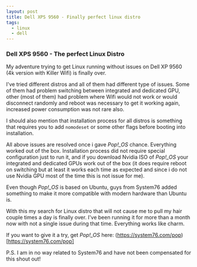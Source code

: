 ```yaml
---
layout: post
title: Dell XPS 9560 - Finally perfect linux distro
tags:
  - linux
  - dell
---
```


### Dell XPS 9560 - The perfect Linux Distro

My adventure trying to get Linux running without issues on Dell XP 9560 (4k version with Killer Wifi)
is finally over.

I've tried different distros and all of them had different type of issues. Some of them had problem switching between
integrated and dedicated GPU, other (most of them) had problem where Wifi would not work or would disconnect randomly and
reboot was necessary to get it working again, increased power consumption was not rare also.

I should also mention that installation process for all distros is something that requires you to add `nomodeset` or some other
flags before booting into installation.

All above issues are resolved once i gave _Pop!\_OS_ chance. Everything worked out of the box. Installation process did not require
special configuration just to run it, and if you download Nvidia ISO of _Pop!\_OS_ your integrated and dedicated GPUs work out of the box (it does require reboot on switching but at least it works each time as expected and since i do not use Nvidia GPU most of the time this is not issue for me).

Even though _Pop!\_OS_ is based on Ubuntu, guys from System76 added something to make it more compatible with modern hardware than Ubuntu is.

With this my search for Linux distro that will not cause me to pull my hair couple times a day is finally over. I've been running it for more than a month now
with not a single issue during that time. Everything works like charm.

If you want to give it a try, get _Pop!\_OS_ here: (https://system76.com/pop)[https://system76.com/pop]

P.S.
I am in no way related to System76 and have not been compensated for this shout out!
